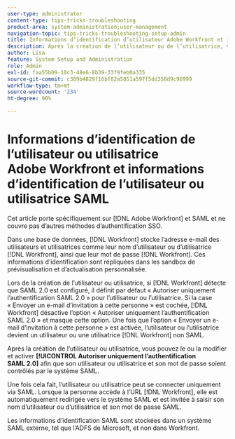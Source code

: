 ```yaml
---
user-type: administrator
content-type: tips-tricks-troubleshooting
product-area: system-administration;user-management
navigation-topic: tips-tricks-troubleshooting-setup-admin
title: Informations d’identification d’utilisateur Adobe Workfront et informations d’identification d’utilisateur SAML
description: Après la création de l’utilisateur ou de l’utilisatrice, vous pouvez modifier l’utilisateur ou l’utilisatrice et activer l’option « Autoriser uniquement l’authentification SAML 2.0 » afin que son utilisateur ou utilisatrice et son mot de passe soient contrôlés par le système SAML. Lorsque cette option est activée, l’utilisateur n’est autorisé à se connecter que par SAML.
author: Lisa
feature: System Setup and Administration
role: Admin
exl-id: faa55b09-10c3-48e6-8b39-33f9feb0a335
source-git-commit: c389b4829f16bf82a5851a597f5dd358d9c96999
workflow-type: tm+mt
source-wordcount: '234'
ht-degree: 90%

---
```


# Informations d’identification de l’utilisateur ou utilisatrice Adobe Workfront et informations d’identification de l’utilisateur ou utilisatrice SAML

Cet article porte spécifiquement sur [!DNL Adobe Workfront] et SAML et ne couvre pas d’autres méthodes d’authentification SSO.

Dans une base de données, [!DNL Workfront] stocke l’adresse e-mail des utilisateurs et utilisatrices comme leur nom d’utilisateur ou d’utilisatrice [!DNL Workfront], ainsi que leur mot de passe [!DNL Workfront]. Ces informations d’identification sont répliquées dans les sandbox de prévisualisation et d’actualisation personnalisée.

Lors de la création de l’utilisateur ou utilisatrice, si [!DNL Workfront] détecte que SAML 2.0 est configuré, il définit par défaut « Autoriser uniquement l’authentification SAML 2.0 » pour l’utilisateur ou l’utilisatrice. Si la case « Envoyer un e-mail d’invitation à cette personne » est cochée, [!DNL Workfront] désactive l’option « Autoriser uniquement l’authentification SAML 2.0 » et masque cette option. Une fois que l’option « Envoyer un e-mail d’invitation à cette personne » est activée, l’utilisateur ou l’utilisatrice devient un utilisateur ou une utilisatrice [!DNL Workfront] non SAML.

Après la création de l’utilisateur ou utilisatrice, vous pouvez le ou la modifier et activer **[!UICONTROL Autoriser uniquement l’authentification SAML 2.0]** afin que son utilisateur ou utilisatrice et son mot de passe soient contrôlés par le système SAML.

Une fois cela fait, l’utilisateur ou utilisatrice peut se connecter uniquement via SAML. Lorsque la personne accède à l’URL [!DNL Workfront], elle est automatiquement redirigée vers le système SAML et est invitée à saisir son nom d’utilisateur ou d’utilisatrice et son mot de passe SAML.

Les informations d’identification SAML sont stockées dans un système SAML externe, tel que l’ADFS de Microsoft, et non dans Workfront.
